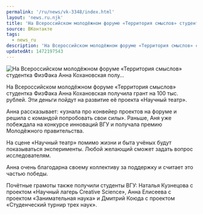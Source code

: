 ```yaml
---
permalink: '/ru/news/vk-3348/index.html'
layout: 'news.ru.njk'
title: 'На Всероссийском молодёжном форуме «Территория смыслов» студентка ФизФака Анна Кохановская полу'
source: ВКонтакте
tags:
  - news_ru
description: 'На Всероссийском молодёжном форуме «Территория смыслов» студентка ФизФака Анна Кохановская полу…'
updatedAt: 1472197543
---
```

![На Всероссийском молодёжном форуме «Территория смыслов» студентка ФизФака Анна Кохановская полу…](https://sun9-15.userapi.com/impf/c604429/v604429193/25163/jyvejGIzFUA.jpg?size=800x533&quality=96&proxy=1&sign=c956ceb67f8a1274571dee03911c1d74&c_uniq_tag=YY2PbTiE6V7I18OAFh1zb_bOThG2xMGOCVUUP0NRHLU&type=album)

На Всероссийском молодёжном форуме «Территория смыслов» студентка ФизФака Анна Кохановская получила грант на 100 тыс. рублей. Эти деньги пойдут на развитие её проекта «Научный театр».

Анна рассказывает: «узнала про конвейер проектов на форуме и решила с командой попробовать свои силы». Раньше, Аня уже побеждала на конкурсе инноваций ВГУ и получала премию Молодёжного правительства.

На сцене «Научный театр» помимо жизни и быта учёных будут показываться эксперименты. Любой желающий сможет задать вопрос исследователям.

Анна очень благодарна своему коллективу за поддержку и считает это частью победы.

Почётные грамоты также получили студенты ВГУ: Наталья Кузнецова с проектом «Научный лагерь Creative Science», Анна Елисеева с проектом «Занимательная наука» и Дмитрий Коюда с проектом «Студенческий турнир трех наук».
